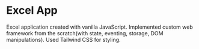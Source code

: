 # Excel App

Excel application created with vanilla JavaScript. Implemented custom web framework from the scratch(with state, eventing, storage, DOM manipulations). Used Tailwind CSS for styling.
